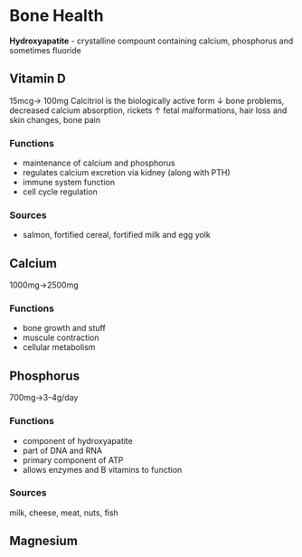 # Bone Health
**Hydroxyapatite** - crystalline compount containing calcium, phosphorus and sometimes fluoride
## Vitamin D 
15mcg-> 100mg 
Calcitriol is the biologically active form
$\downarrow$ bone problems, decreased calcium absorption, rickets
$\uparrow$ fetal malformations, hair loss and skin changes, bone pain 
### Functions 
- maintenance of calcium and phosphorus
- regulates calcium excretion via kidney (along with PTH)
- immune system function
- cell cycle regulation
### Sources
- salmon, fortified cereal, fortified milk and egg yolk
## Calcium
1000mg->2500mg
### Functions
- bone growth and stuff
- muscule contraction
- cellular metabolism
## Phosphorus
700mg->3-4g/day
### Functions
- component of hydroxyapatite 
- part of DNA and RNA 
- primary component of ATP
- allows enzymes and B vitamins to function 
### Sources
milk, cheese, meat, nuts, fish
## Magnesium
